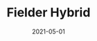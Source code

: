---
title: Fielder Hybrid
price: 100
date: 2021-05-01
tags: ["post", "featured"]
image: /assets/fielder1.jpg
imageAlt: This is a test
description: Experience the perfect fusion of style, versatility, and sustainability with the Toyota Fielder Hybrid. This dynamic and eco-friendly vehicle is designed to elevate your journey, whether you're embarking on a family road trip or navigating the urban jungle.
---